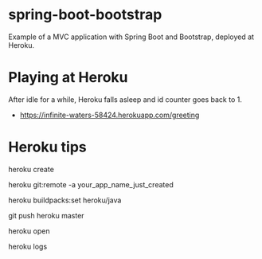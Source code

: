 # spring-boot-bootstrap
Example of a MVC application with Spring Boot and Bootstrap, deployed at Heroku.

# Playing at Heroku
After idle for a while, Heroku falls asleep and id counter goes back to 1.
- https://infinite-waters-58424.herokuapp.com/greeting

# Heroku tips
heroku create

heroku git:remote -a your_app_name_just_created

heroku buildpacks:set heroku/java

git push heroku master

heroku open

heroku logs
